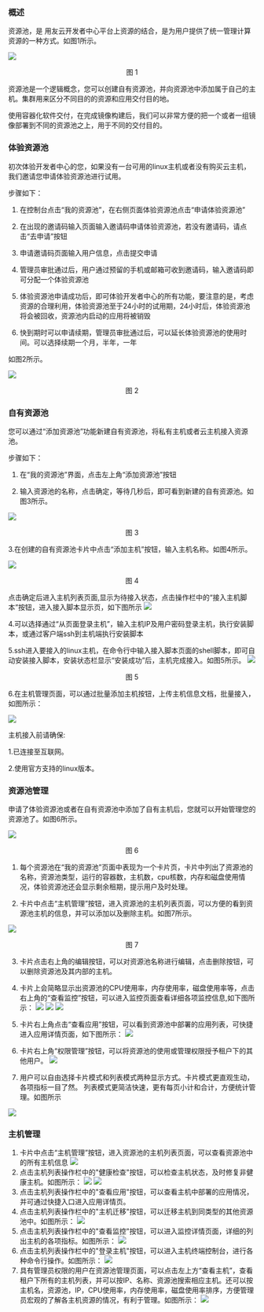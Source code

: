 

### 概述

资源池，是 用友云开发者中心平台上资源的结合，是为用户提供了统一管理计算资源的一种方式。如图1所示。



![](images/pool1.png)
<p align="center"> 图 1</p>



资源池是一个逻辑概念，您可以创建自有资源池，并向资源池中添加属于自己的主机。集群用来区分不同目的的资源和应用交付目的地。



使用容器化软件交付，在完成镜像构建后，我们可以非常方便的把一个或者一组镜像部署到不同的资源池之上，用于不同的交付目的。



### 体验资源池

初次体验开发者中心的您，如果没有一台可用的linux主机或者没有购买云主机，我们邀请您申请体验资源池进行试用。



步骤如下：



1. 在控制台点击“我的资源池”，在右侧页面体验资源池点击“申请体验资源池”

2. 在出现的邀请码输入页面输入邀请码申请体验资源池，若没有邀请码，请点击“去申请”按钮

3. 申请邀请码页面输入用户信息，点击提交申请

4. 管理员审批通过后，用户通过预留的手机或邮箱可收到邀请码，输入邀请码即可分配一个体验资源池

5. 体验资源池申请成功后，即可体验开发者中心的所有功能，要注意的是，考虑资源的合理利用，体验资源池至于24小时的试用期，24小时后，体验资源池将会被回收，资源池内启动的应用将被销毁

6. 快到期时可以申请续期，管理员审批通过后，可以延长体验资源池的使用时间。可以选择续期一个月，半年，一年


如图2所示。

![](images/pool17.png)

<p align="center"> 图 2</p>



### 自有资源池

您可以通过“添加资源池”功能新建自有资源池，将私有主机或者云主机接入资源池。



步骤如下：



1. 在“我的资源池”界面，点击左上角“添加资源池”按钮

2. 输入资源池的名称，点击确定，等待几秒后，即可看到新建的自有资源池。如图3所示。



![](images/pool3.png)

<p align="center"> 图 3</p>



3.在创建的自有资源池卡片中点击“添加主机”按钮，输入主机名称。如图4所示。



![](images/pool4.png)

<p align="center"> 图 4</p>


点击确定后进入主机列表页面,显示为待接入状态，点击操作栏中的“接入主机脚本”按钮，进入接入脚本显示页，如下图所示
![](images/pool20.png)


4.可以选择通过“从页面登录主机”，输入主机IP及用户密码登录主机，执行安装脚本，或通过客户端ssh到主机端执行安装脚本


5.ssh进入要接入的linux主机，在命令行中输入接入脚本页面的shell脚本，即可自动安装接入脚本，安装状态栏显示“安装成功”后，主机完成接入。如图5所示。
![](images/pool16.png)

<p align="center"> 图 5</p>

6.在主机管理页面，可以通过批量添加主机按钮，上传主机信息文档，批量接入，如图所示：

![](images/pool7.png)

主机接入前请确保:

1.已连接至互联网。

2.使用官方支持的linux版本。



### 资源池管理

申请了体验资源池或者在自有资源池中添加了自有主机后，您就可以开始管理您的资源池了。如图6所示。


![](images/pool2.png)

<p align="center"> 图 6</p>



1. 每个资源池在“我的资源池”页面中表现为一个卡片页，卡片中列出了资源池的名称，资源池类型，运行的容器数，主机数，cpu核数，内存和磁盘使用情况，体验资源池还会显示剩余租期，提示用户及时处理。

2. 卡片中点击“主机管理”按钮，进入资源池的主机列表页面，可以方便的看到资源池主机的信息，并可以添加以及删除主机。如图7所示。



![](images/pool24.png)

<p align="center"> 图 7</p>



3. 卡片点击右上角的编辑按钮，可以对资源池名称进行编辑，点击删除按钮，可以删除资源池及其内部的主机。

4. 卡片上会简略显示出资源池的CPU使用率，内存使用率，磁盘使用率等，点击右上角的“查看监控”按钮，可以进入监控页面查看详细各项监控信息,如下图所示：
![](images/pool11.png)
![](images/pool12.png)
![](images/pool13.png)
5. 卡片右上角点击“查看应用”按钮，可以看到资源池中部署的应用列表，可快捷进入应用详情页面，如下图所示：
![](images/pool14.png)
6. 卡片右上角“权限管理”按钮，可以将资源池的使用或管理权限授予租户下的其他用户。
![](images/pool25.png)
7. 用户可以自由选择卡片模式和列表模式两种显示方式。卡片模式更直观生动，各项指标一目了然。 列表模式更简洁快速，更有每页小计和合计，方便统计管理。如图所示

![](images/pool23.png)

### 主机管理
1. 卡片中点击“主机管理”按钮，进入资源池的主机列表页面，可以查看资源池中的所有主机信息
![](images/pool24.png)
2. 点击主机列表操作栏中的"健康检查"按钮，可以检查主机状态，及时修复非健康主机。如图所示：
![](images/pool8.png)
![](images/pool10.png)
3. 点击主机列表操作栏中的"查看应用"按钮，可以查看主机中部署的应用情况，并可通过快捷入口进入应用详情页。
4. 点击主机列表操作栏中的"主机迁移"按钮，可以迁移主机到同类型的其他资源池中。如图所示：
![](images/pool26.png)
5. 点击主机列表操作栏中的"查看监控"按钮，可以进入监控详情页面，详细的列出主机的各项指标。如图所示：
![](images/pool27.png)
6. 点击主机列表操作栏中的"登录主机"按钮，可以进入主机终端控制台，进行各种命令行操作。如图所示：
![](images/pool28.png)
7. 具有管理员权限的用户在资源池管理页面，可以点击左上方“查看主机”，查看租户下所有的主机列表，并可以按IP、名称、资源池搜索相应主机。还可以按主机名，资源池，IP，CPU使用率，内存使用率，磁盘使用率排序，方便管理员宏观的了解各主机资源的情况，有利于管理。如图所示：
![](images/pool18.png)









